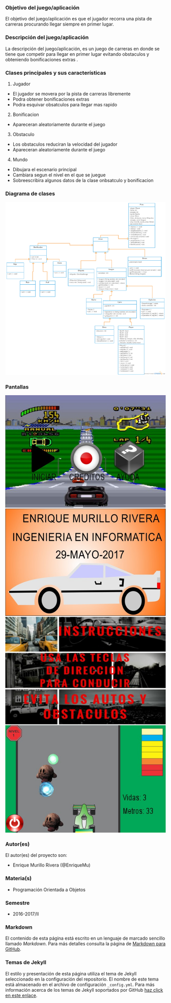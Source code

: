 ### Objetivo del juego/aplicación
El objetivo del juego/aplicación es que el jugador recorra una pista de carreras procurando llegar siempre en primer lugar.

### Descripción del juego/aplicación
La descripción del juego/aplicación, es un juego de carreras en donde se tiene que competir para llegar en primer lugar evitando obstaculos y obteniendo bonificaciones extras .

### Clases principales y sus características
1. Jugador
* El jugador se movera por la pista de carreras libremente
* Podra obtener bonificaciones extras
* Podra esquivar obsatculos para llegar mas rapido

2. Bonificacion
* Apareceran aleatoriamente durante el juego

3. Obstaculo
* Los obstaculos reduciran la velocidad del jugador
* Apareceran aleatoriamente durante el juego

4. Mundo
* Dibujara el escenario principal
* Cambiara segun el nivel en el que se juegue
* Sobreescribira algunos datos de la clase onbsatculo y bonificacion

### Diagrama de clases
![Diagrama de clases](/Imagenes/ProyectoTopGear.png)

### Pantallas
![Principal](/Imagenes/principal.jpg)
![Creditos](/Imagenes/creditos.jpg)
![Ayuda](/Imagenes/ayuda.jpg)
![Jugando](/Imagenes/jugando.jpg)

### Autor(es)
El autor(es) del proyecto son:
- Enrique Murillo Rivera (@EnriqueMu)

### Materia(s)
- Programación Orientada a Objetos

### Semestre
- 2016-2017/II

### Markdown
El contenido de esta página está escrito en un lenguaje de marcado sencillo llamado *Markdown*. Para más detalles consulta la página de [Markdown para GitHub](https://guides.github.com/features/mastering-markdown/).

### Temas de Jekyll
El estilo y presentación de esta página utiliza el tema de Jekyll seleccionado en la configuración del repositorio. El nombre de este tema está almacenado en el archivo de configuración `_config.yml`. Para más información acerca de los temas de Jekyll soportados por GitHub [haz click en este enlace](https://pages.github.com/themes/).
